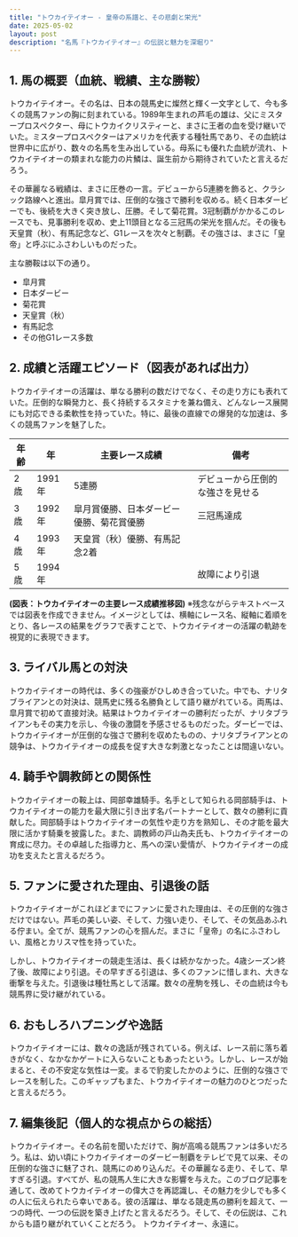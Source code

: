 ```yaml
---
title: "トウカイテイオー - 皇帝の系譜と、その悲劇と栄光"
date: 2025-05-02
layout: post
description: "名馬『トウカイテイオー』の伝説と魅力を深堀り"
---
```


## 1. 馬の概要（血統、戦績、主な勝鞍）

トウカイテイオー。その名は、日本の競馬史に燦然と輝く一文字として、今も多くの競馬ファンの胸に刻まれている。1989年生まれの芦毛の雄は、父にミスタープロスペクター、母にトウカイクリスティーと、まさに王者の血を受け継いでいた。ミスタープロスペクターはアメリカを代表する種牡馬であり、その血統は世界中に広がり、数々の名馬を生み出している。母系にも優れた血統が流れ、トウカイテイオーの類まれな能力の片鱗は、誕生前から期待されていたと言えるだろう。

その華麗なる戦績は、まさに圧巻の一言。デビューから5連勝を飾ると、クラシック路線へと進出。皐月賞では、圧倒的な強さで勝利を収める。続く日本ダービーでも、後続を大きく突き放し、圧勝。そして菊花賞。3冠制覇がかかるこのレースでも、見事勝利を収め、史上11頭目となる三冠馬の栄光を掴んだ。その後も天皇賞（秋）、有馬記念など、G1レースを次々と制覇。その強さは、まさに「皇帝」と呼ぶにふさわしいものだった。

主な勝鞍は以下の通り。

* 皐月賞
* 日本ダービー
* 菊花賞
* 天皇賞（秋）
* 有馬記念
* その他G1レース多数


## 2. 成績と活躍エピソード（図表があれば出力）

トウカイテイオーの活躍は、単なる勝利の数だけでなく、その走り方にも表れていた。圧倒的な瞬発力と、長く持続するスタミナを兼ね備え、どんなレース展開にも対応できる柔軟性を持っていた。特に、最後の直線での爆発的な加速は、多くの競馬ファンを魅了した。

| 年齢 | 年 | 主要レース成績 | 備考 |
|---|---|---|---|
| 2歳 | 1991年 | 5連勝 | デビューから圧倒的な強さを見せる |
| 3歳 | 1992年 | 皐月賞優勝、日本ダービー優勝、菊花賞優勝 | 三冠馬達成 |
| 4歳 | 1993年 | 天皇賞（秋）優勝、有馬記念2着 |  |
| 5歳 | 1994年 |  |  故障により引退 |


**(図表：トウカイテイオーの主要レース成績推移図)**  ※残念ながらテキストベースでは図表を作成できません。イメージとしては、横軸にレース名、縦軸に着順をとり、各レースの結果をグラフで表すことで、トウカイテイオーの活躍の軌跡を視覚的に表現できます。


## 3. ライバル馬との対決

トウカイテイオーの時代は、多くの強豪がひしめき合っていた。中でも、ナリタブライアンとの対決は、競馬史に残る名勝負として語り継がれている。両馬は、皐月賞で初めて直接対決。結果はトウカイテイオーの勝利だったが、ナリタブライアンもその実力を示し、今後の激闘を予感させるものだった。ダービーでは、トウカイテイオーが圧倒的な強さで勝利を収めたものの、ナリタブライアンとの競争は、トウカイテイオーの成長を促す大きな刺激となったことは間違いない。


## 4. 騎手や調教師との関係性

トウカイテイオーの鞍上は、岡部幸雄騎手。名手として知られる岡部騎手は、トウカイテイオーの能力を最大限に引き出す名パートナーとして、数々の勝利に貢献した。岡部騎手はトウカイテイオーの気性や走り方を熟知し、その才能を最大限に活かす騎乗を披露した。また、調教師の戸山為夫氏も、トウカイテイオーの育成に尽力。その卓越した指導力と、馬への深い愛情が、トウカイテイオーの成功を支えたと言えるだろう。


## 5. ファンに愛された理由、引退後の話

トウカイテイオーがこれほどまでにファンに愛された理由は、その圧倒的な強さだけではない。芦毛の美しい姿、そして、力強い走り、そして、その気品あふれる佇まい。全てが、競馬ファンの心を掴んだ。まさに「皇帝」の名にふさわしい、風格とカリスマ性を持っていた。

しかし、トウカイテイオーの競走生活は、長くは続かなかった。4歳シーズン終了後、故障により引退。その早すぎる引退は、多くのファンに惜しまれ、大きな衝撃を与えた。引退後は種牡馬として活躍。数々の産駒を残し、その血統は今も競馬界に受け継がれている。


## 6. おもしろハプニングや逸話

トウカイテイオーには、数々の逸話が残されている。例えば、レース前に落ち着きがなく、なかなかゲートに入らないこともあったという。しかし、レースが始まると、その不安定な気性は一変。まるで豹変したかのように、圧倒的な強さでレースを制した。このギャップもまた、トウカイテイオーの魅力のひとつだったと言えるだろう。


## 7. 編集後記（個人的な視点からの総括）

トウカイテイオー。その名前を聞いただけで、胸が高鳴る競馬ファンは多いだろう。私は、幼い頃にトウカイテイオーのダービー制覇をテレビで見て以来、その圧倒的な強さに魅了され、競馬にのめり込んだ。その華麗なる走り、そして、早すぎる引退。すべてが、私の競馬人生に大きな影響を与えた。このブログ記事を通して、改めてトウカイテイオーの偉大さを再認識し、その魅力を少しでも多くの人に伝えられたら幸いである。彼の活躍は、単なる競走馬の勝利を超えて、一つの時代、一つの伝説を築き上げたと言えるだろう。そして、その伝説は、これからも語り継がれていくことだろう。  トウカイテイオー、永遠に。
